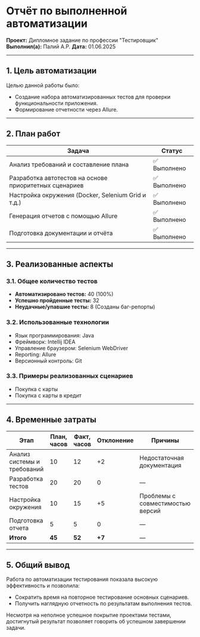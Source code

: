 #  Отчёт по выполненной автоматизации  
**Проект:** Дипломное задание по профессии "Тестировщик"  
**Выполнил(а):** Палий А.Р. 
**Дата:** 01.06.2025

---

## 1. Цель автоматизации

Целью данной работы было:
- Создание набора автоматизированных тестов для проверки функциональности приложения.
- Формирование отчетности через Allure.

---

## 2. План работ

| Задача | Статус |
|-------|--------|
| Анализ требований и составление плана | ✅ Выполнено |
| Разработка автотестов на основе приоритетных сценариев | ✅ Выполнено |
| Настройка окружения (Docker, Selenium Grid и т.д.) | ✅ Выполнено |
| Генерация отчетов с помощью Allure | ✅ Выполнено |
| Подготовка документации и отчёта | ✅ Выполнено |

---

## 3. Реализованные аспекты

### 3.1. Общее количество тестов
- **Автоматизировано тестов:** 40 (100%)
- **Успешно пройденные тесты:** 32
- **Неудачные/упавшие тесты:** 8 (Созданы баг-репорты)

### 3.2. Использованные технологии
- Язык программирования: Java
- Фреймворк: Intellij IDEA 
- Управление браузером: Selenium WebDriver
- Reporting: Allure
- Версионный контроль: Git

### 3.3. Примеры реализованных сценариев
- Покупка с карты
- Покупка с карты в кредит

---

## 4. Временные затраты

| Этап | План, часов | Факт, часов | Отклонение | Причины |
|------|-------------|-------------|------------|---------|
| Анализ системы и требований | 10 | 12 | +2 | Недостаточная документация |
| Разработка тестов | 20 | 20 | 0 | — |
| Настройка окружения | 10 | 15 | +5 | Проблемы с совместимостью версий |
| Подготовка отчета | 5 | 5 | 0 | — |
| **Итого** | **45** | **52** | **+7** | — |

---


## 5. Общий вывод

Работа по автоматизации тестирования показала высокую эффективность и позволила:
- Сократить время на повторное тестирование основных сценариев.
- Получить наглядную отчетность по результатам выполнения тестов.

Несмотря на неполное успешное покрытие проектами тестами, достигнутый результат позволяет говорить об успешном завершении задачи.

